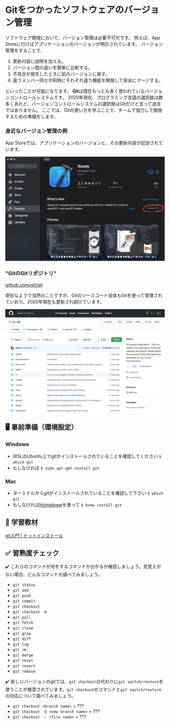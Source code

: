 # Gitをつかったソフトウェアのバージョン管理

ソフトウェア開発において、バージョン管理は必要不可欠です。
例えば、App Storeに行けばアプリケーションのバージョンが明示されています。
バージョン管理をすることで、

1. 更新内容に説明を加える。
2. バージョン間の違いを簡単に比較する。　
3. 不具合が発生したときに前のバージョンに戻す。
4. 違うメンバー同士が同時にそれぞれ違う機能を開発して安全にマージする。

といったことが可能になります。
**Git**は現在もっとも多く使われているバージョンコントロールシステムです。
2020年現在、プログラミング言語の選択肢は数多くあれど、バージョンコントロールシステムの選択肢はGitだけと言って過言ではありません。
ここでは、Gitの使い方を学ぶことで、チームで協力して開発するための準備をします。

### 身近なバージョン管理の例
App Storeでは、アプリケーションのバージョンと、その更新内容が記述されています。

<div style="text-align:center"><img src="/assets/version.png" width=600 /></div>


### "GitのGitリポジトリ"

[github.com/git/git](https://github.com/git/git)

奇妙なようで当然のことですが、Gitのソースコード自体もGitを使って管理されていおり、2020年現在も更新され続けています。

<div style="text-align:center"><img src="/assets/git.png" width=600 /></div>

## :desktop_computer: 事前準備（環境設定）

### Windows

- WSLのUbuntu上でgitがインストールされていることを確認してください `$ which git`
- もしなければ `$ sudo apt-get install git`

### Mac

- ターミナルからgitがインストールされていることを確認して下さい `$ which git`
- もしなければ[Homebrew](https://brew.sh/)を使って `$ brew install git`

## :blue_book: 学習教材

[git入門 | ドットインストール](https://dotinstall.com/lessons/basic_git)

## :white_check_mark: 習熟度チェック

:heavy_check_mark: これらのコマンドが何をするコマンドか分かるか確認しましょう。見覚えがない場合、どんなコマンドか調べてみましょう。

- `git status`
- `git add`
- `git push`
- `git commit`
- `git checkout`
- `git checkout -b`
- `git pull`
- `git fetch`
- `git clone`
- `git grep`
- `git diff`
- `git log`
- `git rm`
- `git merge`
- `git reset`
- `git revert`
- `git rebase`

:heavy_check_mark: 新しいバージョンのgitでは、`git checkout`の代わりに`git switch/restore`を使うことが推奨されています。`git checkout`のコマンドと`git switch/restore`の対応について調べてみましょう。

- `git checkout <branch name>` = ???
- `git checkout -b <new branch name>` = ???
- `git checkout -- <file name>` = ???